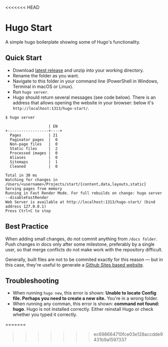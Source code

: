 <<<<<<< HEAD
# Hugo Start

A simple hugo boilerplate showing some of Hugo's functionality.


## Quick Start

- Download [latest release](rel) and unzip into your working directory. 
- Rename the folder as you want.
- Navigate to this folder in your command line (PowerShell in Windows, Terminal in macOS or Linux).
- Run `hugo server`. 
- Hugo should return several messages (see code below). There is an address that allows opening the website in your browser: below it's `http://localhost:1313/hugo-start/`.

```
$ hugo server

                   | EN  
+------------------+----+
  Pages            | 21  
  Paginator pages  |  0  
  Non-page files   |  0  
  Static files     |  2  
  Processed images |  0  
  Aliases          |  0  
  Sitemaps         |  1  
  Cleaned          |  0  

Total in 30 ms
Watching for changes in /Users/<username>/Projects/start/{content,data,layouts,static}
Serving pages from memory
Running in Fast Render Mode. For full rebuilds on change: hugo server --disableFastRender
Web Server is available at http://localhost:1313/hugo-start/ (bind address 127.0.0.1)
Press Ctrl+C to stop
```

## Best Practice

When adding small changes, do not commit anything from `/docs folder`. Push changes in docs only after some milestone, preferably by a single user, so that merge conflicts do not make work with the repository difficult.

Generally, built files are not to be commited exactly for this reason — but in this case, they're useful to generate a [Github Sites based website](http://jan-martinek.github.io/hugo-start/).


## Troubleshooting

- When running `hugo new`, this error is shown: **Unable to locate Config file. Perhaps you need to create a new site.** You're in a wrong folder.
- When running any comman, this error is shown: **command not found: hugo**. Hugo is not installed correctly. Either reinstall Hugo or check whether you typed it correctly.


[rel]: https://github.com/jan-martinek/hugo-start/releases
=======

>>>>>>> ec698664710fce03e128accdde9431b9a1597337
